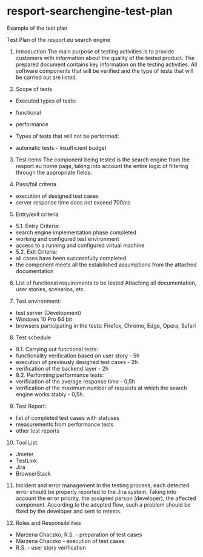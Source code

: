 # resport-searchengine-test-plan
Example of the test plan

Test Plan of the resport.eu search engine

1. Introduction
The main purpose of testing activities is to provide customers with information about the quality of the tested product.
The prepared document contains key information on the testing activities. All software components that will be verified and the type of tests that will be carried out are listed.

2. Scope of tests
- Executed types of tests:
 - functional
 - performance

- Types of tests that will not be performed:
 - automatic tests - insufficient budget
 
3. Test items
The component being tested is the search engine from the resport.eu home page, taking into account the entire logic of filtering through the appropriate fields.

4. Pass/fail criteria
 - execution of designed test cases
 - server response time does not exceed 700ms
 
5. Entry/exit criteria
- 5.1. Entry Criteria:
 - search engine implementation phase completed
 - working and configured test environment
 - access to a running and configured virtual machine
- 5.2. Exit Criteria:
 - all cases have been successfully completed
 - the component meets all the established assumptions from the attached documentation
 
6. List of functional requirements to be tested
Attaching all documentation, user stories, scenarios, etc.

7. Test environment:
 - test server (Development)
 - Windows 10 Pro 64 bit
 - browsers participating in the tests: Firefox, Chrome, Edge, Opera, Safari
 
8. Test schedule
- 8.1. Carrying out functional tests:
 - functionality verification based on user story - 5h
 - execution of previously designed test cases - 2h
 - verification of the backend layer - 2h
- 8.2. Performing performance tests:
 - verification of the average response time - 0,5h
 - verification of the maximum number of requests at which the search engine works stably - 0,5h.
 
9. Test Report:
 - list of completed test cases with statuses
 - measurements from performance tests
 - other test reports
 
10. Tool List:
 - Jmeter
 - TestLink
 - Jira
 - BrowserStack
 
11. Incident and error management
In the testing process, each detected error should be properly reported to the Jira system.
Taking into account the error priority, the assigned person (developer), the affected component.
According to the adopted flow, such a problem should be fixed by the developer and sent to retests.

12. Roles and Responsibilities
- Marzena Chaczko, R.S. - preparation of test cases
- Marzena Chaczko - execution of test cases
- R.S. - user story verification










